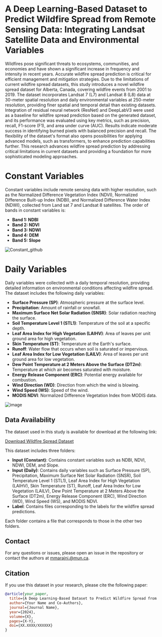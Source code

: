 # A Deep Learning-Based Dataset to Predict Wildfire Spread from Remote Sensing Data: Integrating Landsat Satellite Data and Environmental Variables
Wildfires pose significant threats to ecosystems, communities, and economies and have shown a significant increase in frequency and intensity in recent years. Accurate wildfire spread prediction is critical for efficient management and mitigation strategies. Due to the limitations of current wildfire spread datasets, this study introduces a novel wildfire spread dataset for Alberta, Canada, covering wildfire events from 2001 to 2019. The dataset incorporates Landsat 7 (L7) and Landsat 8 (L8) data at 30-meter spatial resolution and daily environmental variables at 250-meter resolution, providing finer spatial and temporal detail than existing datasets. Integration of residual neural network (ResNet) and DeepLabV3 were used as a baseline for wildfire spread prediction based on the generated dataset, and its performance was evaluated using key metrics, such as precision, recall, F1-score (F1), and area under curve (AUC). Results indicate moderate success in identifying burned pixels with balanced precision and recall. The flexibility of the dataset's format also opens possibilities for applying advanced models, such as transformers, to enhance prediction capabilities further. This research advances wildfire spread prediction by addressing critical limitations in current datasets and providing a foundation for more sophisticated modeling approaches.

# Constant Variables
Constant variables include remote sensing data with higher resolution, such as the Normalized Difference Vegetation Index (NDVI), Normalized Difference Built-up Index (NDBI), and Normalized Difference Water Index (NDWI), collected from Land sat 7 and Landsat 8 satellites. The order of bands in constant variables is:
- **Band 1: NDBI**
- **Band 2: NDVI**
- **Band 3: NDWI**
- **Band 4: DEM**
- **Band 5: Slope**
  
![Constant_github](https://github.com/user-attachments/assets/5aa1e8fc-450d-4f1c-8b12-f65a4882d3c9)


# Daily Variables
Daily variables were collected with a daily temporal resolution, providing detailed information on environmental conditions affecting wildfire spread. The dataset includes the following daily variables:

- **Surface Pressure (SP)**: Atmospheric pressure at the surface level.
- **Precipitation**: Amount of rainfall or snowfall.
- **Maximum Surface Net Solar Radiation (SNSR)**: Solar radiation reaching the surface.
- **Soil Temperature Level 1 (STL1)**: Temperature of the soil at a specific depth.
- **Leaf Area Index for High Vegetation (LAIHV)**: Area of leaves per unit ground area for high vegetation.
- **Skin Temperature (ST)**: Temperature at the Earth's surface.
- **Runoff**: Water flow that occurs when soil is saturated or impervious.
- **Leaf Area Index for Low Vegetation (LAILV)**: Area of leaves per unit ground area for low vegetation.
- **Dew Point Temperature at 2 Meters Above the Surface (DT2m)**: Temperature at which air becomes saturated with moisture.
- **Energy Release Component (ERC)**: Potential energy available for combustion.
- **Wind Direction (WD)**: Direction from which the wind is blowing.
- **Wind Speed (WS)**: Speed of the wind.
- **MODIS NDVI**: Normalized Difference Vegetation Index from MODIS data.

![image](https://github.com/user-attachments/assets/ac9f5b6c-3b60-479e-a8b5-6dd935430e8f)

## Data Availability

The dataset used in this study is available for download at the following link:

[Download Wildfire Spread Dataset](your-download-link-here)

This dataset includes three folders:
- **Input (Constant)**: Contains constant variables such as NDBI, NDVI, NDWI, DEM, and Slope.
- **Input (Daily)**: Contains daily variables such as Surface Pressure (SP), Precipitation, Maximum Surface Net Solar Radiation (SNSR), Soil Temperature Level 1 (STL1), Leaf Area Index for High Vegetation (LAIHV), Skin Temperature (ST), Runoff, Leaf Area Index for Low Vegetation (LAILV), Dew Point Temperature at 2 Meters Above the Surface (DT2m), Energy Release Component (ERC), Wind Direction (WD), Wind Speed (WS), and MODIS NDVI.
- **Label**: Contains files corresponding to the labels for the wildfire spread predictions.

Each folder contains a file that corresponds to those in the other two folders.



## Contact
For any questions or issues, please open an issue in the repository or contact the authors at [mmarajni.@mun.ca](mailto:mmarajni.@mun.ca).

## Citation
If you use this dataset in your research, please cite the following paper:

```bibtex
@article{your_paper,
  title={A Deep Learning-Based Dataset to Predict Wildfire Spread from Remote Sensing Data: Integrating Landsat Satellite Data and Environmental Variables},
  author={Your Name and Co-Authors},
  journal={Journal Name},
  year={2024},
  volume={X},
  pages={X-Y},
  doi={XX.XXXX/XXXXXX}
}



